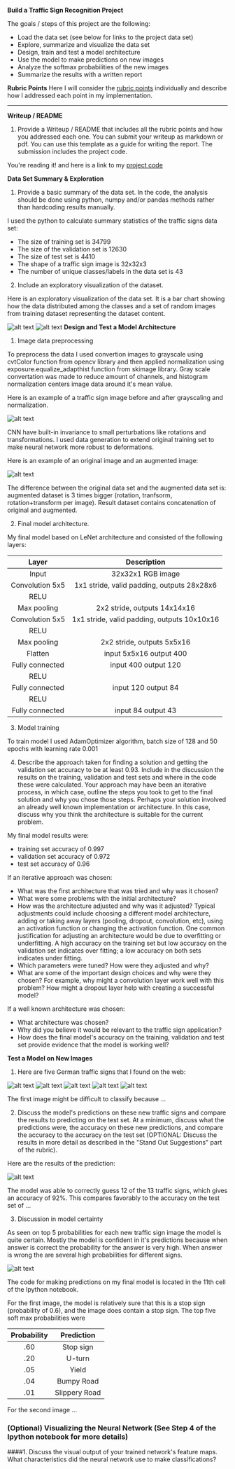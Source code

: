 **Build a Traffic Sign Recognition Project**

The goals / steps of this project are the following:
* Load the data set (see below for links to the project data set)
* Explore, summarize and visualize the data set
* Design, train and test a model architecture
* Use the model to make predictions on new images
* Analyze the softmax probabilities of the new images
* Summarize the results with a written report


[//]: # (Image References)
[image1]: ./examples/data_summary.png "Data summary"
[image2]: ./examples/sign_preview.png "Signs preview"
[image3]: ./examples/preprocessing1.png "Preprocessing"
[image4]: ./examples/augmentation.png "Augmentation"
[image5]: ./examples/preprocessing.png "Traffic Sign 2"
[image6]: ./examples/placeholder.png "Traffic Sign 3"
[image7]: ./examples/placeholder.png "Traffic Sign 4"
[image8]: ./examples/pr.png "Precision and Recall"
[image9]: ./unseen/9.png ""
[image10]: ./unseen/10.png ""
[image11]: ./unseen/11.png ""
[image12]: ./unseen/12.png ""
[image13]: ./unseen/13.png ""
[image14]: ./unseen/14.png ""
[image15]: ./unseen/15.png ""
[image16]: ./unseen/16.png ""
[image17]: ./examples/prediction.png ""
[image18]: ./examples/probabilities.png ""


**Rubric Points**
Here I will consider the [rubric points](https://review.udacity.com/#!/rubrics/481/view) individually and describe how I addressed each point in my implementation.  

---
**Writeup / README**

1. Provide a Writeup / README that includes all the rubric points and how you addressed each one. You can submit your writeup as markdown or pdf. You can use this template as a guide for writing the report. The submission includes the project code.

You're reading it! and here is a link to my [project code](https://github.com/udacity/CarND-Traffic-Sign-Classifier-Project/blob/master/Traffic_Sign_Classifier.ipynb)

**Data Set Summary & Exploration**

1. Provide a basic summary of the data set. In the code, the analysis should be done using python, numpy and/or pandas methods rather than hardcoding results manually.

I used the python to calculate summary statistics of the traffic
signs data set:

* The size of training set is 34799
* The size of the validation set is 12630
* The size of test set is 4410
* The shape of a traffic sign image is 32x32x3
* The number of unique classes/labels in the data set is 43

2. Include an exploratory visualization of the dataset.

Here is an exploratory visualization of the data set. It is a bar chart showing how the data distributed among the classes and a set of random images from training dataset
representing the dataset content.

![alt text][image1]
![alt text][image2]
**Design and Test a Model Architecture**

1. Image data preprocessing

To preprocess the data I used convertion images to grayscale using cvtColor function from opencv library and then applied normalization using exposure.equalize_adapthist function from skimage library.
Gray scale convertation was made to reduce amount of channels, and histogram normalization centers image data around it's mean value.

Here is an example of a traffic sign image before and after grayscaling and normalization.

![alt text][image3]

CNN have built-in invariance to small perturbations like rotations and transformations. I used data generation to extend original training set to make neural network more robust to deformations.

Here is an example of an original image and an augmented image:

![alt text][image4]

The difference between the original data set and the augmented data set is: augmented dataset is 3 times bigger (rotation, tranfsorm, rotation+transform per image).
Result dataset contains concatenation of original and augmented.

2. Final model architecture.

My final model based on LeNet architecture and consisted of the following layers:

| Layer       		|     Description				| 
|:---------------------:|:---------------------------------------------:| 
| Input         	| 32x32x1 RGB image   				| 
| Convolution 5x5     	| 1x1 stride, valid padding, outputs 28x28x6 	|
| RELU			|						|
| Max pooling	      	| 2x2 stride,  outputs 14x14x16			|
| Convolution 5x5	| 1x1 stride, valid padding, outputs 10x10x16	|
| RELU			|						|
| Max pooling	      	| 2x2 stride,  outputs 5x5x16			|
| Flatten		| input 5x5x16 output 400			|
| Fully connected	| input 400 output 120				|
| RELU			|						|
| Fully connected	| input 120 output 84				|
| RELU			|						|
| Fully connected	| input 84 output 43				|
 

3. Model training

To train model I used AdamOptimizer algorithm, batch size of 128 and 50 epochs with learning rate 0.001

4. Describe the approach taken for finding a solution and getting the validation set accuracy to be at least 0.93. Include in the discussion the results on the training, validation and test sets and where in the code these were calculated. Your approach may have been an iterative process, in which case, outline the steps you took to get to the final solution and why you chose those steps. Perhaps your solution involved an already well known implementation or architecture. In this case, discuss why you think the architecture is suitable for the current problem.

My final model results were:
* training set accuracy of 0.997
* validation set accuracy of 0.972
* test set accuracy of 0.96

If an iterative approach was chosen:
* What was the first architecture that was tried and why was it chosen?
* What were some problems with the initial architecture?
* How was the architecture adjusted and why was it adjusted? Typical adjustments could include choosing a different model architecture, adding or taking away layers (pooling, dropout, convolution, etc), using an activation function or changing the activation function. One common justification for adjusting an architecture would be due to overfitting or underfitting. A high accuracy on the training set but low accuracy on the validation set indicates over fitting; a low accuracy on both sets indicates under fitting.
* Which parameters were tuned? How were they adjusted and why?
* What are some of the important design choices and why were they chosen? For example, why might a convolution layer work well with this problem? How might a dropout layer help with creating a successful model?

If a well known architecture was chosen:
* What architecture was chosen?
* Why did you believe it would be relevant to the traffic sign application?
* How does the final model's accuracy on the training, validation and test set provide evidence that the model is working well?
 

**Test a Model on New Images**

1. Here are five German traffic signs that I found on the web:

![alt text][image9] ![alt text][image10] ![alt text][image11] 
![alt text][image12] ![alt text][image13]

The first image might be difficult to classify because ...

2. Discuss the model's predictions on these new traffic signs and compare the results to predicting on the test set. At a minimum, discuss what the predictions were, the accuracy on these new predictions, and compare the accuracy to the accuracy on the test set (OPTIONAL: Discuss the results in more detail as described in the "Stand Out Suggestions" part of the rubric).

Here are the results of the prediction:

![alt text][image4]

The model was able to correctly guess 12 of the 13 traffic signs, which gives an accuracy of 92%. This compares favorably to the accuracy on the test set of ...

3. Discussion in model certainty

As seen on top 5 probabilities for each new traffic sign image the model is quite certain. Mostly the model is confident in it's predictions because when answer is correct the probability 
for the answer is very high. When answer is wrong the are several high probabilities for different signs.

![alt text][image4]


The code for making predictions on my final model is located in the 11th cell of the Ipython notebook.

For the first image, the model is relatively sure that this is a stop sign (probability of 0.6), and the image does contain a stop sign. The top five soft max probabilities were

| Probability         	|     Prediction	        					| 
|:---------------------:|:---------------------------------------------:| 
| .60         			| Stop sign   									| 
| .20     				| U-turn 										|
| .05					| Yield											|
| .04	      			| Bumpy Road					 				|
| .01				    | Slippery Road      							|


For the second image ... 

### (Optional) Visualizing the Neural Network (See Step 4 of the Ipython notebook for more details)
####1. Discuss the visual output of your trained network's feature maps. What characteristics did the neural network use to make classifications?


